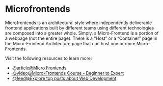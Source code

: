 # Microfrontends

Microfrontends is an architectural style where independently deliverable frontend applications built by different teams using different technologies are composed into a greater whole. Simply, a Micro-Frontend is a portion of a webpage (not the entire page). There is a “Host” or a “Container” page in the Micro-Frontend Architecture page that can host one or more Micro-Frontends.

Visit the following resources to learn more:

- [@article@Micro Frontends](https://micro-frontends.org/)
- [@video@Micro-Frontends Course - Beginner to Expert](https://www.youtube.com/watch?v=lKKsjpH09dU)
- [@feed@Explore top posts about Web Development](https://app.daily.dev/tags/webdev?ref=roadmapsh)